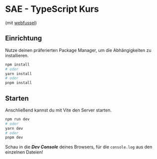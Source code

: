 # SAE - TypeScript Kurs
(mit [webfussel](https://webfussel.de))

## Einrichtung
Nutze deinen präferierten Package Manager, um die Abhängigkeiten zu installieren.

```bash
npm install
# oder
yarn install
# oder
pnpm install
```

## Starten
Anschließend kannst du mit Vite den Server starten.

```bash
npm run dev
# oder
yarn dev
# oder
pnpm dev
```

Schau in die ***Dev Console*** deines Browsers, für die `console.log` aus den einzelnen Dateien!
